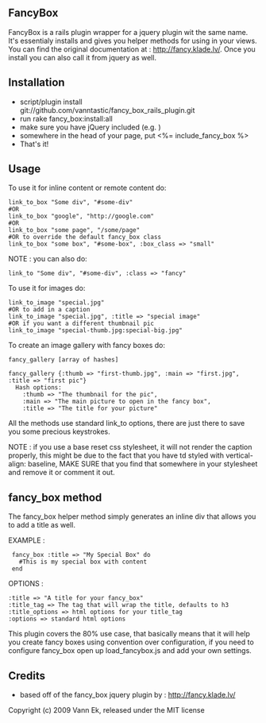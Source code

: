 FancyBox
--------

FancyBox is a rails plugin wrapper for a jquery plugin wit the same name. It's essentialy installs and gives you helper methods for using in your views. You can find the original documentation at : http://fancy.klade.lv/. Once you install you can also call it from jquery as well.

Installation
------------

* script/plugin install git://github.com/vanntastic/fancy_box_rails_plugin.git
* run rake fancy_box:install:all
* make sure you have jQuery included (e.g. <script type="text/javascript" src="http://code.jquery.com/jquery-1.4.2.min.js"></script>)
* somewhere in the head of your page, put <%= include_fancy_box %>
* That's it!

Usage
-----

To use it for inline content or remote content do:

    link_to_box "Some div", "#some-div"
    #OR
    link_to_box "google", "http://google.com"
    #OR
    link_to_box "some page", "/some/page"
    #OR to override the default fancy_box class
    link_to_box "some box", "#some-box", :box_class => "small" 

NOTE : you can also do:

    link_to "Some div", "#some-div", :class => "fancy"

To use it for images do:

    link_to_image "special.jpg"
    #OR to add in a caption
    link_to_image "special.jpg", :title => "special image"
    #OR if you want a different thumbnail pic
    link_to_image "special-thumb.jpg:special-big.jpg"

To create an image gallery with fancy boxes do:

    fancy_gallery [array of hashes]
  
    fancy_gallery {:thumb => "first-thumb.jpg", :main => "first.jpg", :title => "first pic"}
      Hash options:
        :thumb => "The thumbnail for the pic",
        :main => "The main picture to open in the fancy box",
        :title => "The title for your picture"

All the methods use standard link_to options, there are just there to save you some precious keystrokes.

NOTE : if you use a base reset css stylesheet, it will not render the caption properly, this might be due to the fact that you have td styled with vertical-align: baseline, MAKE SURE that you find that somewhere in your stylesheet and remove it or comment it out.

fancy_box method
----------------

The fancy_box helper method simply generates an inline div that allows you to add a title as well. 

EXAMPLE : 

     fancy_box :title => "My Special Box" do
       #This is my special box with content
     end

OPTIONS :

    :title => "A title for your fancy_box"
    :title_tag => The tag that will wrap the title, defaults to h3
    :title_options => html options for your title_tag
    :options => standard html options

This plugin covers the 80% use case, that basically means that it will help you create fancy boxes using convention over configuration, if you need to configure fancy_box open up load_fancybox.js and add your own settings.

Credits
-------

* based off of the fancy_box jquery plugin by : http://fancy.klade.lv/

Copyright (c) 2009 Vann Ek, released under the MIT license
